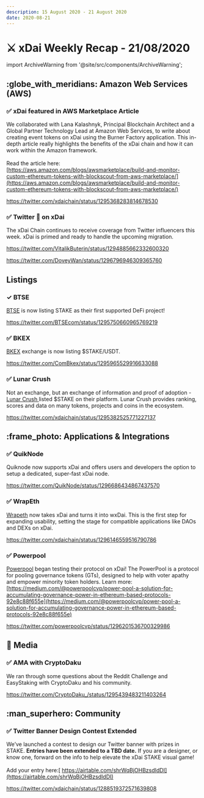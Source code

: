 ```yaml
---
description: 15 August 2020 - 21 August 2020
date: 2020-08-21
---
```


# ⚔️ xDai Weekly Recap - 21/08/2020

import ArchiveWarning from '@site/src/components/ArchiveWarning';

<ArchiveWarning />

## :globe\_with\_meridians: Amazon Web Services (AWS)

### ✅ xDai featured in AWS Marketplace Article

We collaborated with Lana Kalashnyk, Principal Blockchain Architect and a Global Partner Technology Lead at Amazon Web Services, to write about creating event tokens on xDai using the Burner Factory application. This in-depth article really highlights the benefits of the xDai chain and how it can work within the Amazon framework.\
\
Read the article here: [https://aws.amazon.com/blogs/awsmarketplace/build-and-monitor-custom-ethereum-tokens-with-blockscout-from-aws-marketplace/](https://aws.amazon.com/blogs/awsmarketplace/build-and-monitor-custom-ethereum-tokens-with-blockscout-from-aws-marketplace/)

https://twitter.com/xdaichain/status/1295368283814678530

### ✅  Twitter :eyes: on xDai

The xDai Chain continues to receive coverage from Twitter influencers this week. xDai is primed and ready to handle the upcoming migration.

https://twitter.com/VitalikButerin/status/1294885662332600320

https://twitter.com/DoveyWan/status/1296796946309365760

## Listings

### ✓ BTSE

[BTSE](https://www.btse.com/en/home) is now listing STAKE as their first supported DeFi project!

https://twitter.com/BTSEcom/status/1295750660965769219

### ✅ BKEX

[BKEX](https://www.bkex.com/) exchange is now listing $STAKE/USDT.

https://twitter.com/ComBkex/status/1295965529916633088

### ✅ Lunar Crush

Not an exchange, but an exchange of information and proof of adoption - [Lunar Crush ](https://lunarcrush.com/)listed $STAKE on their platform.  Lunar Crush provides ranking, scores and data on many tokens, projects and coins in the ecosystem.

https://twitter.com/xdaichain/status/1295382525771227137

## :frame\_photo: Applications & Integrations

### ✅ QuikNode

Quiknode now supports xDai and offers users and developers the option to setup a dedicated, super-fast xDai node.

https://twitter.com/QuikNode/status/1296686434867437570

### ✅ WrapEth

[Wrapeth](https://wrapeth.com/) now takes xDai and turns it into wxDai. This is the first step for expanding usability, setting the stage for compatible applications like DAOs and DEXs on xDai.

https://twitter.com/xdaichain/status/1296146559516790786

### ✅ Powerpool

[Powerpool](https://powerpool.finance/) began testing their protocol on xDai! The PowerPool is a protocol for pooling governance tokens (GTs), designed to help with voter apathy and empower minority token holders. Learn more:\
[https://medium.com/@powerpoolcvp/power-pool-a-solution-for-accumulating-governance-power-in-ethereum-based-protocols-92e8c88f655e](https://medium.com/@powerpoolcvp/power-pool-a-solution-for-accumulating-governance-power-in-ethereum-based-protocols-92e8c88f655e)

https://twitter.com/powerpoolcvp/status/1296201536700329986

## :newspaper: Media

### ✅ AMA with CryptoDaku

We ran through some questions about the Reddit Challenge and EasyStaking with CryptoDaku and his community.

https://twitter.com/CryptoDaku_/status/1295439483211403264

## :man\_superhero: Community

### ✅ Twitter Banner Design Contest Extended

We’ve launched a contest to design our Twitter banner with prizes in STAKE. **Entries have been extended to a TBD date.** If you are a designer, or know one, forward on the info to help elevate the xDai STAKE visual game! \
\
Add your entry here:[ https://airtable.com/shrWqBjOHBzsdIdDI](https://airtable.com/shrWqBjOHBzsdIdDI)

https://twitter.com/xdaichain/status/1288519372571639808
